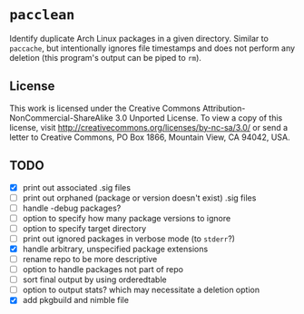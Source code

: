 # `pacclean`

Identify duplicate Arch Linux packages in a given directory. Similar to `paccache`, but intentionally ignores file timestamps and does not perform any deletion (this program's output can be piped to `rm`).

## License

This work is licensed under the Creative Commons Attribution-NonCommercial-ShareAlike 3.0 Unported License. To view a copy of this license, visit http://creativecommons.org/licenses/by-nc-sa/3.0/ or send a letter to Creative Commons, PO Box 1866, Mountain View, CA 94042, USA.


## TODO
- [x] print out associated .sig files
- [ ] print out orphaned (package or version doesn't exist) .sig files
- [ ] handle -debug packages?
- [ ] option to specify how many package versions to ignore
- [ ] option to specify target directory
- [ ] print out ignored packages in verbose mode (to `stderr`?)
- [x] handle arbitrary, unspecified package extensions
- [ ] rename repo to be more descriptive
- [ ] option to handle packages not part of repo
- [ ] sort final output by using orderedtable
- [ ] option to output stats? which may necessitate a deletion option
- [x] add pkgbuild and nimble file
